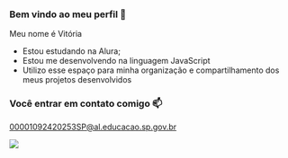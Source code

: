 ### Bem vindo ao meu perfil 💜

Meu nome é Vitória

- Estou estudando na Alura;
- Estou me desenvolvendo na linguagem JavaScript
- Utilizo esse espaço para minha organização e compartilhamento dos meus projetos desenvolvidos

### Você entrar em contato comigo 📫

00001092420253SP@al.educacao.sp.gov.br



![](https://media1.tenor.com/m/YdJypuMZxJgAAAAC/rapunzel-baby-princess.gif)
